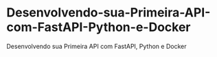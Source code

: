 # Desenvolvendo-sua-Primeira-API-com-FastAPI-Python-e-Docker
Desenvolvendo sua Primeira API com FastAPI, Python e Docker
